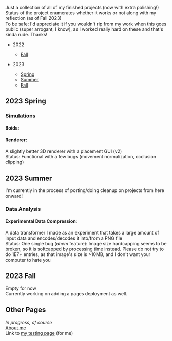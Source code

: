 Just a collection of all of my finished projects (now with extra polishing!)  
Status of the project enumerates whether it works or not along with my reflection (as of Fall 2023)  
To be safe: I'd appreciate it if you wouldn't rip from my work when this goes public (super arrogant, I know), as I worked really hard on these and that's kinda rude. Thanks!

* 2022  
    * [Fall][2022 fall]

* 2023  
    * [Spring][2023 spring]
    * [Summer][2023 summer]
    * [Fall][2023 fall]

[2022 fall]: https://usernamethatisnttaken.github.io/ProjectsPortfolio/2022/fall
[2023 spring]: https://usernamethatisnttaken.github.io/ProjectsPortfolio/2023/spring
[2023 summer]: https://usernamethatisnttaken.github.io/ProjectsPortfolio/2023/summer
[2023 fall]:  https://usernamethatisnttaken.github.io/ProjectsPortfolio/2023/fall

## 2023 Spring
### Simulations
#### Boids:
<p src = "README.md"></p>
<!-- <p id = boidText></p> -->
<!-- <script>
    const fs = require("fs");
    fs.readFile('README.txt', 'utf8', function(err, data){
        console.log(data);
    });
    var boidText = "My implementation of boids (https://en.wikipedia.org/wiki/Boids)\nStatus: Functional with one major bug (atan calculation is off -> why they sort of peel from the flock when facing at certain angles)\n"
    document.getElementById("boidText").innerHTML = boidText;
</script> -->


#### Renderer:
A slightly better 3D renderer with a placement GUI (v2)  
Status: Functional with a few bugs (movement normalization, occlusion clipping)


## 2023 Summer
I'm currently in the process of porting/doing cleanup on projects from here onward!
### Data Analysis
#### Experimental Data Compression:
A data transformer I made as an experiment that takes a large amount of input data and encodes/decodes it into/from a PNG file  
Status: One single bug (*ahem* feature): Image size hardcapping seems to be broken, so it is softcapped by processing time instead. Please do not try to do 1E7+ entries, as that image's size is >10MB, and I don't want your computer to hate you


## 2023 Fall
Empty for now  
Currently working on adding a pages deployment as well.


## Other Pages
_In progress, of course_  
[About me][about me]  
Link to [my testing page][testing] (for me)

[about me]: https://usernamethatisnttaken.github.io/ProjectsPortfolio/about
[testing]: https://usernamethatisnttaken.github.io/ProjectsPortfolio/testing